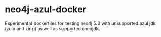# neo4j-azul-docker
Experimental dockerfiles for testing neo4j 5.3 with unsupported azul jdk (zulu and zing) as well as supported openjdk.
